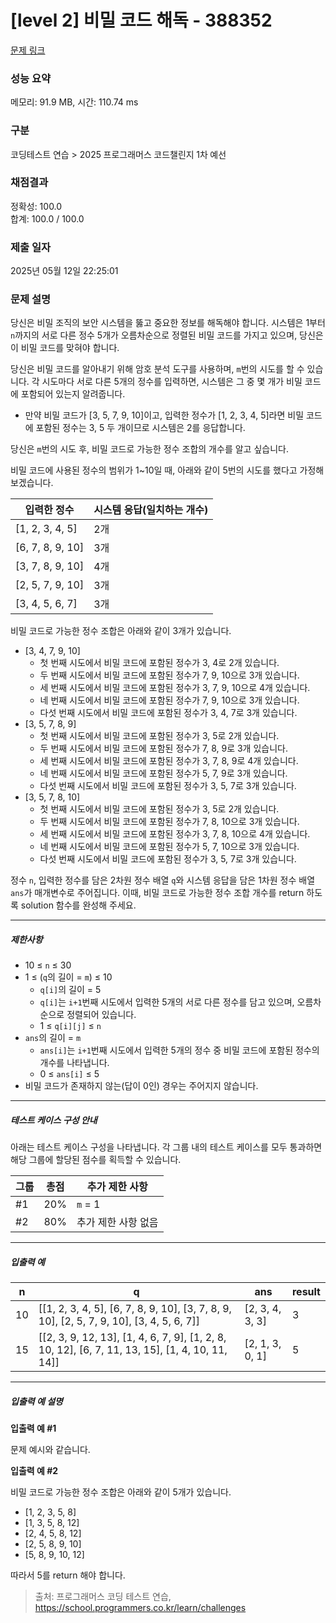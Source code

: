 # [level 2] 비밀 코드 해독 - 388352 

[문제 링크](https://school.programmers.co.kr/learn/courses/30/lessons/388352) 

### 성능 요약

메모리: 91.9 MB, 시간: 110.74 ms

### 구분

코딩테스트 연습 > 2025 프로그래머스 코드챌린지 1차 예선

### 채점결과

정확성: 100.0<br/>합계: 100.0 / 100.0

### 제출 일자

2025년 05월 12일 22:25:01

### 문제 설명

<p>당신은 비밀 조직의 보안 시스템을 뚫고 중요한 정보를 해독해야 합니다. 시스템은 1부터 <code>n</code>까지의 서로 다른 정수 5개가 오름차순으로 정렬된 비밀 코드를 가지고 있으며, 당신은 이 비밀 코드를 맞혀야 합니다. </p>

<p>당신은 비밀 코드를 알아내기 위해 암호 분석 도구를 사용하며, <code>m</code>번의 시도를 할 수 있습니다. 각 시도마다 서로 다른 5개의 정수를 입력하면, 시스템은 그 중 몇 개가 비밀 코드에 포함되어 있는지 알려줍니다.</p>

<ul>
<li>만약 비밀 코드가 [3, 5, 7, 9, 10]이고, 입력한 정수가 [1, 2, 3, 4, 5]라면 비밀 코드에 포함된 정수는 3, 5 두 개이므로 시스템은 2를 응답합니다.</li>
</ul>

<p>당신은 <code>m</code>번의 시도 후, 비밀 코드로 가능한 정수 조합의 개수를 알고 싶습니다.</p>

<p>비밀 코드에 사용된 정수의 범위가 1~10일 때, 아래와 같이 5번의 시도를 했다고 가정해 보겠습니다.</p>
<table class="table">
        <thead><tr>
<th>입력한 정수</th>
<th>시스템 응답(일치하는 개수)</th>
</tr>
</thead>
        <tbody><tr>
<td>[1, 2, 3, 4, 5]</td>
<td>2개</td>
</tr>
<tr>
<td>[6, 7, 8, 9, 10]</td>
<td>3개</td>
</tr>
<tr>
<td>[3, 7, 8, 9, 10]</td>
<td>4개</td>
</tr>
<tr>
<td>[2, 5, 7, 9, 10]</td>
<td>3개</td>
</tr>
<tr>
<td>[3, 4, 5, 6, 7]</td>
<td>3개</td>
</tr>
</tbody>
      </table>
<p>비밀 코드로 가능한 정수 조합은 아래와 같이 3개가 있습니다.</p>

<ul>
<li>[3, 4, 7, 9, 10]

<ul>
<li>첫 번째 시도에서 비밀 코드에 포함된 정수가 3, 4로 2개 있습니다.</li>
<li>두 번째 시도에서 비밀 코드에 포함된 정수가 7, 9, 10으로 3개 있습니다.</li>
<li>세 번째 시도에서 비밀 코드에 포함된 정수가 3, 7, 9, 10으로 4개 있습니다.</li>
<li>네 번째 시도에서 비밀 코드에 포함된 정수가 7, 9, 10으로 3개 있습니다.</li>
<li>다섯 번째 시도에서 비밀 코드에 포함된 정수가 3, 4, 7로 3개 있습니다.</li>
</ul></li>
<li>[3, 5, 7, 8, 9]

<ul>
<li>첫 번째 시도에서 비밀 코드에 포함된 정수가 3, 5로 2개 있습니다.</li>
<li>두 번째 시도에서 비밀 코드에 포함된 정수가 7, 8, 9로 3개 있습니다.</li>
<li>세 번째 시도에서 비밀 코드에 포함된 정수가 3, 7, 8, 9로 4개 있습니다.</li>
<li>네 번째 시도에서 비밀 코드에 포함된 정수가 5, 7, 9로 3개 있습니다.</li>
<li>다섯 번째 시도에서 비밀 코드에 포함된 정수가 3, 5, 7로 3개 있습니다.</li>
</ul></li>
<li>[3, 5, 7, 8, 10]

<ul>
<li>첫 번째 시도에서 비밀 코드에 포함된 정수가 3, 5로 2개 있습니다.</li>
<li>두 번째 시도에서 비밀 코드에 포함된 정수가 7, 8, 10으로 3개 있습니다.</li>
<li>세 번째 시도에서 비밀 코드에 포함된 정수가 3, 7, 8, 10으로 4개 있습니다.</li>
<li>네 번째 시도에서 비밀 코드에 포함된 정수가 5, 7, 10으로 3개 있습니다.</li>
<li>다섯 번째 시도에서 비밀 코드에 포함된 정수가 3, 5, 7로 3개 있습니다.</li>
</ul></li>
</ul>

<p>정수 <code>n</code>, 입력한 정수를 담은 2차원 정수 배열 <code>q</code>와 시스템 응답을 담은 1차원 정수 배열 <code>ans</code>가 매개변수로 주어집니다. 이때, 비밀 코드로 가능한 정수 조합 개수를 return 하도록 solution 함수를 완성해 주세요.</p>

<hr>

<h5>제한사항</h5>

<ul>
<li>10 ≤ <code>n</code> ≤ 30</li>
<li>1 ≤ (<code>q</code>의 길이 = <code>m</code>) ≤ 10

<ul>
<li><code>q[i]</code>의 길이 = 5</li>
<li><code>q[i]</code>는 <code>i+1</code>번째 시도에서 입력한 5개의 서로 다른 정수를 담고 있으며, 오름차순으로 정렬되어 있습니다.</li>
<li>1 ≤ <code>q[i][j]</code> ≤ <code>n</code></li>
</ul></li>
<li><code>ans</code>의 길이 = <code>m</code>

<ul>
<li><code>ans[i]</code>는 <code>i+1</code>번째 시도에서 입력한 5개의 정수 중 비밀 코드에 포함된 정수의 개수를 나타냅니다.</li>
<li>0 ≤ <code>ans[i]</code> ≤ 5</li>
</ul></li>
<li>비밀 코드가 존재하지 않는(답이 0인) 경우는 주어지지 않습니다.</li>
</ul>

<hr>

<h5>테스트 케이스 구성 안내</h5>

<p>아래는 테스트 케이스 구성을 나타냅니다. 각 그룹 내의 테스트 케이스를 모두 통과하면 해당 그룹에 할당된 점수를 획득할 수 있습니다.</p>
<table class="table">
        <thead><tr>
<th>그룹</th>
<th>총점</th>
<th>추가 제한 사항</th>
</tr>
</thead>
        <tbody><tr>
<td>#1</td>
<td>20%</td>
<td><code>m</code> = 1</td>
</tr>
<tr>
<td>#2</td>
<td>80%</td>
<td>추가 제한 사항 없음</td>
</tr>
</tbody>
      </table>
<hr>

<h5>입출력 예</h5>
<table class="table">
        <thead><tr>
<th>n</th>
<th>q</th>
<th>ans</th>
<th>result</th>
</tr>
</thead>
        <tbody><tr>
<td>10</td>
<td>[[1, 2, 3, 4, 5], [6, 7, 8, 9, 10], [3, 7, 8, 9, 10], [2, 5, 7, 9, 10], [3, 4, 5, 6, 7]]</td>
<td>[2, 3, 4, 3, 3]</td>
<td>3</td>
</tr>
<tr>
<td>15</td>
<td>[[2, 3, 9, 12, 13], [1, 4, 6, 7, 9], [1, 2, 8, 10, 12], [6, 7, 11, 13, 15], [1, 4, 10, 11, 14]]</td>
<td>[2, 1, 3, 0, 1]</td>
<td>5</td>
</tr>
</tbody>
      </table>
<hr>

<h5>입출력 예 설명</h5>

<p><strong>입출력 예 #1</strong></p>

<p>문제 예시와 같습니다.</p>

<p><strong>입출력 예 #2</strong></p>

<p>비밀 코드로 가능한 정수 조합은 아래와 같이 5개가 있습니다.</p>

<ul>
<li>[1, 2, 3, 5, 8]</li>
<li>[1, 3, 5, 8, 12]</li>
<li>[2, 4, 5, 8, 12]</li>
<li>[2, 5, 8, 9, 10]</li>
<li>[5, 8, 9, 10, 12]</li>
</ul>

<p>따라서 5를 return 해야 합니다.</p>


> 출처: 프로그래머스 코딩 테스트 연습, https://school.programmers.co.kr/learn/challenges